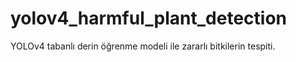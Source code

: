 # yolov4_harmful_plant_detection
YOLOv4 tabanlı derin öğrenme modeli ile zararlı bitkilerin tespiti.
